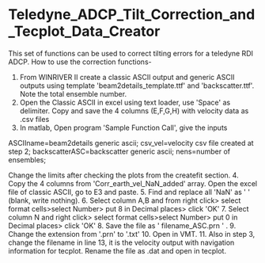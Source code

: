 # Teledyne_ADCP_Tilt_Correction_and_Tecplot_Data_Creator
This set of functions can be used to correct tilting errors for a teledyne RDI ADCP. 
How to use the correction functions-

1. From WINRIVER II create a classic ASCII output and generic ASCII outputs using template 'beam2details_template.ttf' and 'backscatter.ttf'. Note the total ensemble number.
2. Open the Classic ASCII in excel using text loader, use 'Space' as delimiter. Copy and save the 4 columns (E,F,G,H) with velocity data as .csv files
3. In matlab, Open program 'Sample Function Call', give the inputs 

ASCIIname=beam2details generic ascii;
csv_vel=velocity csv file created at step 2;
backscatterASC=backscatter generic ascii;
nens=number of ensembles;

Change the limits after checking the plots from the createfit section.
4. Copy the 4 columns from 'Corr_earth_vel_NaN_added' array. Open the excel file of classic ASCII, go to E3 and paste.
5. Find and replace all 'NaN' as ' ' (blank, write nothing).
6. Select column A,B and from right click> select format cells>select Number> put 8 in Decimal places> click 'OK'
7. Select column N and right click> select format cells>select Number> put 0 in Decimal places> click 'OK'
8. Save the file as ' filename_ASC.prn ' .
9. Change the extension from '.prn' to '.txt'
10. Open in VMT.
11. Also in step 3, change the filename in line 13, it is the velocity output with navigation information for tecplot. Rename the file as .dat and open in tecplot.    
